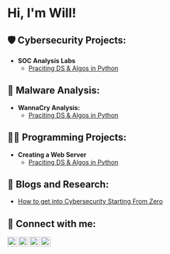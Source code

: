 <h1>Hi, I'm Will! </h1>

<h2>🛡️ Cybersecurity Projects:</h2>

- <b>SOC Analysis Labs</b>
  - [Praciting DS & Algos in Python](https://github.com/joshmadakor1/Algorithms-Practice)

<h2>🔬 Malware Analysis:</h2>

- <b>WannaCry Analysis:</b>
  - [Praciting DS & Algos in Python](https://github.com/joshmadakor1/Algorithms-Practice)

<h2>👨‍💻 Programming Projects:</h2>

- <b>Creating a Web Server</b>
  - [Praciting DS & Algos in Python](https://github.com/joshmadakor1/Algorithms-Practice)
 
    
<h2>📝 Blogs and Research:</h2>

- [How to get into Cybersecurity Starting From Zero](https://www.youtube.com/watch?v=a83ASGn_V_s)

<h2> 🤳 Connect with me:</h2>

[<img align="left" alt="JoshMadakor | YouTube" width="22px" src="https://cdn.jsdelivr.net/npm/simple-icons@v3/icons/youtube.svg" />][youtube]
[<img align="left" alt="JoshMadakor | Twitter" width="22px" src="https://cdn.jsdelivr.net/npm/simple-icons@v3/icons/twitter.svg" />][twitter]
[<img align="left" alt="JoshMadakor | LinkedIn" width="22px" src="https://cdn.jsdelivr.net/npm/simple-icons@v3/icons/linkedin.svg" />][linkedin]
[<img align="left" alt="JoshMadakor | Instagram" width="22px" src="https://cdn.jsdelivr.net/npm/simple-icons@v3/icons/instagram.svg" />][instagram]

[twitter]: https://twitter.com/joshmadakor
[youtube]: https://www.youtube.com/c/joshmadakor
[instagram]: https://www.instagram.com/joshmadakor/
[linkedin]: https://linkedin.com/in/joshmadakor

<!--
**joshmadakor1/joshmadakor1** is a ✨ _special_ ✨ repository because its `README.md` (this file) appears on your GitHub profile.

Here are some ideas to get you started:

- 🔭 I’m currently working on ...
- 🌱 I’m currently learning ...
- 👯 I’m looking to collaborate on ...
- 🤔 I’m looking for help with ...
- 💬 Ask me about ...
- 📫 How to reach me: ...
- 😄 Pronouns: ...
- ⚡ Fun fact: ...
-->
